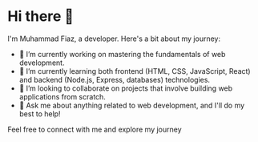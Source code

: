 # Hi there 👋

I'm Muhammad Fiaz, a developer. Here's a bit about my journey:

- 🔭 I’m currently working on mastering the fundamentals of web development.
- 🌱 I’m currently learning both frontend (HTML, CSS, JavaScript, React) and backend (Node.js, Express, databases) technologies.
- 👯 I’m looking to collaborate on projects that involve building web applications from scratch.
- 💬 Ask me about anything related to web development, and I'll do my best to help!

Feel free to connect with me and explore my journey 
